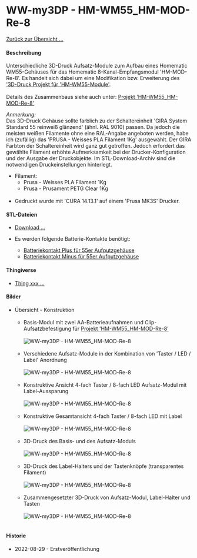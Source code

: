 # WW-my3DP - HM-WM55_HM-MOD-Re-8

[Zurück zur Übersicht ...](../README.md)

#### Beschreibung

Unterschiedliche 3D-Druck Aufsatz-Module zum Aufbau eines Homematic WM55-Gehäuses für das Homematic 8-Kanal-Empfangsmodul 'HM-MOD-Re-8'. Es handelt sich dabei um eine Modifikation bzw. Erweiterung des ['3D-Druck Projekt für 'HM-WM55-Module'](https://github.com/wolwin/WW-my3DP/blob/master/3DP_HM-WM55_HM-Module/README.md).
<br><br>
Details des Zusammenbaus siehe auch unter: [Projekt 'HM-WM55_HM-MOD-Re-8'](https://github.com/wolwin/WW-mySHP/blob/master/SHP_HM-WM55_HM-MOD-Re-8/README.md)


_Anmerkung:_
<br>
Das 3D-Druck Gehäuse sollte farblich zu der Schaltereinheit 'GIRA System Standard 55 reinweiß glänzend' (ähnl. RAL 9010) passen. Da jedoch die meisten weißen Filamente ohne eine RAL-Angabe angeboten werden, habe ich (zufällig) das 'PRUSA - Weisses PLA Filament 1Kg' ausgewählt. Der GIRA Farbton der Schaltereinheit wird ganz gut getroffen. Jedoch erfordert das gewählte Filament erhöhte Aufmerksamkeit bei der Drucker-Konfiguration und der Ausgabe der Druckobjekte. Im STL-Download-Archiv sind die notwendigen Druckeinstellungen hinterlegt.

- Filament:
  - Prusa - Weisses PLA Filament 1Kg
  - Prusa - Prusament PETG Clear 1Kg
<br><br>
- Gedruckt wurde mit 'CURA 14.13.1' auf einem 'Prusa MK3S' Drucker.

#### STL-Dateien
- [Download ...](./bin/3DP_STL_HM-WM55_MOD-Rx-8_20220627.zip)

- Es werden folgende Batterie-Kontakte benötigt:
    - [Batteriekontakt Plus für 55er Aufputzgehäuse](https://de.elv.com/batteriekontakt-plus-fuer-55er-aufputzgehaeuse-lr03-098647)
    - [Batteriekontakt Minus für 55er Aufputzgehäuse](https://de.elv.com/batteriekontakt-minus-fuer-55er-aufputzgehaeuse-lr03-098648)

#### Thingiverse
- [Thing xxx ...](https://www.thingiverse.com/thing:xxx)

#### Bilder
- Übersicht - Konstruktion
  <br><br>
  - Basis-Modul mit zwei AA-Batterieaufnahmen und Clip-Aufsatzbefestigung für [Projekt 'HM-WM55_HM-MOD-Re-8'](https://github.com/wolwin/WW-mySHP/blob/master/SHP_HM-WM55_HM-MOD-Re-8/README.md)
  <br><br>
  ![WW-my3DP - HM-WM55_HM-MOD-Re-8](./img/3DP_HM-WM55_HM-MOD-Rx-8_Body.jpg "")
  <br><br>
  - Verschiedene Aufsatz-Module in der Kombination von 'Taster / LED / Label' Anordnung
  <br><br>
  ![WW-my3DP - HM-WM55_HM-MOD-Re-8](./img/3DP_HM-WM55_HM-MOD-Rx-8_Case.jpg "")
  <br><br>
  - Konstruktive Ansicht 4-fach Taster / 8-fach LED Aufsatz-Modul mit Label-Aussparung
  <br><br>
  ![WW-my3DP - HM-WM55_HM-MOD-Re-8](./img/3DP_HM-WM55_HM-MOD-Re-8_B4-L8_Case.jpg "")
  <br><br>
  - Konstruktive Gesamtansicht 4-fach Taster / 8-fach LED  mit Label
  <br><br>
  ![WW-my3DP - HM-WM55_HM-MOD-Re-8](./img/3DP_HM-WM55_HM-MOD-Re-8_B4-L8_All.jpg "")
  <br><br>
  - 3D-Druck des Basis- und des Aufsatz-Moduls
  <br><br>
  ![WW-my3DP - HM-WM55_HM-MOD-Re-8](./img/3DP_HM-WM55_HM-MOD-Rx-8_01.jpg "")
  <br><br>
  - 3D-Druck des Label-Halters und der Tastenknöpfe (transparentes Filament)
  <br><br>
  ![WW-my3DP - HM-WM55_HM-MOD-Re-8](./img/3DP_HM-WM55_HM-MOD-Rx-8_02.jpg "")
  <br><br>
  - Zusammengesetzter 3D-Druck von Aufsatz-Modul, Label-Halter und Tasten
  <br><br>
  ![WW-my3DP - HM-WM55_HM-MOD-Re-8](./img/3DP_HM-WM55_HM-MOD-Rx-8_03.jpg "")
  <br><br>

#### Historie
- 2022-08-29 - Erstveröffentlichung
